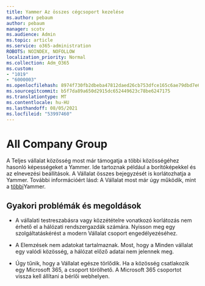 ```yaml
---
title: Yammer Az összes cégcsoport kezelése
ms.author: pebaum
author: pebaum
manager: scotv
ms.audience: Admin
ms.topic: article
ms.service: o365-administration
ROBOTS: NOINDEX, NOFOLLOW
localization_priority: Normal
ms.collection: Adm_O365
ms.custom:
- "1019"
- "6000003"
ms.openlocfilehash: 8974f730fb2dbeba47812daed26cb753dfce165c6ae79dbd7e630e6f195b278a
ms.sourcegitcommit: b5f7da89a650d2915dc652449623c78be6247175
ms.translationtype: MT
ms.contentlocale: hu-HU
ms.lasthandoff: 08/05/2021
ms.locfileid: "53997460"
---
```

# <a name="all-company-group"></a>All Company Group

A Teljes vállalat közösség most már támogatja a többi közösségéhez hasonló képességeket a Yammer. Ide tartoznak például a borítóképekkel és az elnevezési beállítások. A Vállalat összes bejegyzését is korlátozhatja a Yammer. További információért lásd: A Vállalat most már úgy működik, mint a [többi](https://docs.microsoft.com/yammer/manage-yammer-groups/yammer-all-company-yammer-community)Yammer.

## <a name="common-issues-and-solutions"></a>Gyakori problémák és megoldások

- A vállalati testreszabásra vagy közzétételre vonatkozó korlátozás nem érhető el a hálózati rendszergazdák számára. Nyisson meg egy szolgáltatáskérést a modern Vállalat csoport engedélyezéséhez.

- A Elemzések nem adatokat tartalmaznak. Most, hogy a Minden vállalat egy valódi közösség, a hálózat előző adatai nem jelennek meg.

- Úgy tűnik, hogy a Vállalat egésze törlődik. Ha a közösség csatlakozik egy Microsoft 365, a csoport törölhető. A Microsoft 365 csoportot vissza kell állítani a bérlői webhelyen.

